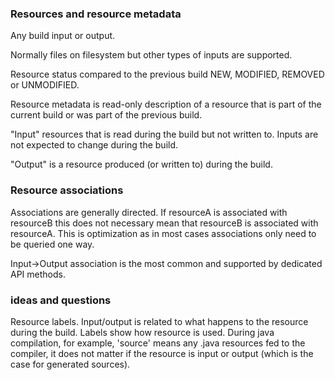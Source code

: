 ### Resources and resource metadata

Any build input or output. 

Normally files on filesystem but other types of inputs are supported. 

Resource status compared to the previous build NEW, MODIFIED, REMOVED or UNMODIFIED.

Resource metadata is read-only description of a resource that is part of the current build or was part of the previous build.

"Input" resources that is read during the build but not written to. Inputs are not expected to change during the build.

"Output" is a resource produced (or written to) during the build.

### Resource associations

Associations are generally directed. If resourceA is associated with resourceB this does not necessary mean that resourceB is associated with resourceA. This is optimization as in most cases associations only need to be queried one way.

Input->Output association is the most common and supported by dedicated API methods.

### ideas and questions

Resource labels. Input/output is related to what happens to the resource during the build. Labels show how resource is used. During java compilation, for example, 'source' means any .java resources fed to the compiler, it does not matter if the resource is input or output (which is the case for generated sources).
